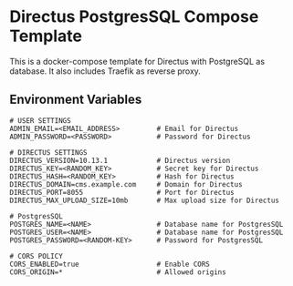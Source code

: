 # Directus PostgresSQL Compose Template
This is a docker-compose template for Directus with PostgreSQL as database. It also includes Traefik as reverse proxy.

## Environment Variables
```env
# USER SETTINGS
ADMIN_EMAIL=<EMAIL_ADDRESS>         # Email for Directus
ADMIN_PASSWORD=<PASSWORD>           # Password for Directus

# DIRECTUS SETTINGS
DIRECTUS_VERSION=10.13.1            # Directus version
DIRECTUS_KEY=<RANDOM_KEY>           # Secret key for Directus
DIRECTUS_HASH=<RANDOM_KEY>          # Hash for Directus
DIRECTUS_DOMAIN=cms.example.com     # Domain for Directus
DIRECTUS_PORT=8055                  # Port for Directus
DIRECTUS_MAX_UPLOAD_SIZE=10mb       # Max upload size for Directus

# PostgresSQL
POSTGRES_NAME=<NAME>                # Database name for PostgresSQL
POSTGRES_USER=<NAME>                # Database name for PostgresSQL
POSTGRES_PASSWORD=<RANDOM-KEY>      # Password for PostgresSQL   

# CORS POLICY
CORS_ENABLED=true                   # Enable CORS
CORS_ORIGIN=*                       # Allowed origins
```